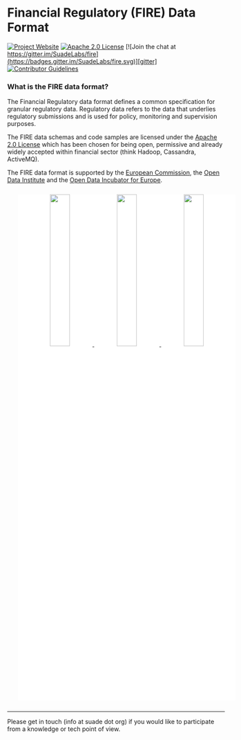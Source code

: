 
# Financial Regulatory (FIRE) Data Format

[![Project Website](https://img.shields.io/badge/website-fire-red.svg)][fire]
[![Apache 2.0 License](https://img.shields.io/badge/LICENSE-Apache_2.0-yellow.svg)][license]
[![Join the chat at https://gitter.im/SuadeLabs/fire](https://badges.gitter.im/SuadeLabs/fire.svg)][gitter]
[![Contributor Guidelines](https://img.shields.io/badge/contributor-guidelines-lightgrey.svg)][contributing]

### What is the FIRE data format?
The Financial Regulatory data format defines a common specification for granular regulatory data. Regulatory data refers to the data that underlies regulatory submissions and is used for policy, monitoring and supervision purposes. 

The FIRE data schemas and code samples are licensed under the [Apache 2.0 License][apache] which has been chosen for being open, permissive and already widely accepted within financial sector (think Hadoop, Cassandra, ActiveMQ).

 
The FIRE data format is supported by the [European Commission][euc], the [Open Data Institute][odi] and the [Open Data Incubator for Europe][odine].

<div class="image-group" style="width:100%; height:auto; margin:25px; text-align:center; background-color: white">
	<a href="http://ec.europa.eu/index_en.htm" target="_blank">
          <img src="https://suade.org/images/eu_commission.png" width="30%"/>
        </a>
	<a href="http://opendata.institute/" target="_blank">
          <img src="https://suade.org/images/odi.png" width="30%"/>
        </a>
	<a href="https://opendataincubator.eu/" target="_blank">
          <img src="https://suade.org/images/odine.png" width="30%"/>
        </a>
</div>

---

Please get in touch (info at suade dot org) if you would like to participate from a knowledge or tech point of view. 




[fire]:         https://suade.org/fire/
[license]:      https://github.com/SuadeLabs/fire/blob/master/LICENSE.md
[gitter]:       https://gitter.im/SuadeLabs/fire
[contributing]: https://github.com/SuadeLabs/fire/blob/master/CONTRIBUTING.md
[apache]:	http://www.apache.org/licenses/LICENSE-2.0
[euc]:		http://ec.europa.eu/index_en.htm
[odi]:		http://opendata.institute/
[odine]:	https://opendataincubator.eu/